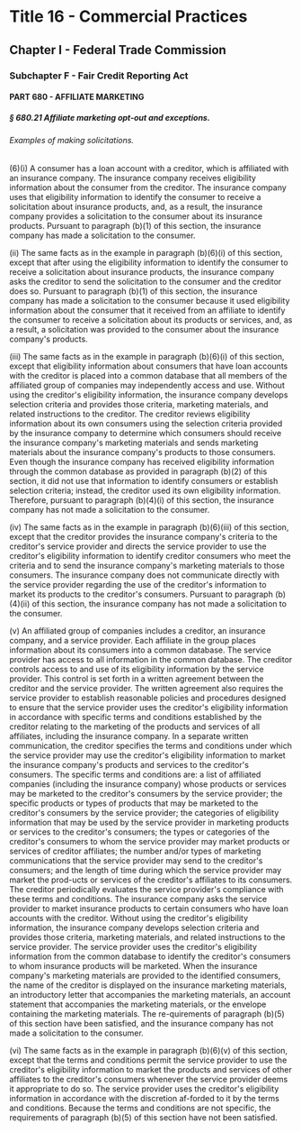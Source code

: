 
# Title 16 - Commercial Practices
## Chapter I - Federal Trade Commission
### Subchapter F - Fair Credit Reporting Act
#### PART 680 - AFFILIATE MARKETING
##### § 680.21 Affiliate marketing opt-out and exceptions.
###### Examples of making solicitations.

(6)(i) A consumer has a loan account with a creditor, which is affiliated with an insurance company. The insurance company receives eligibility information about the consumer from the creditor. The insurance company uses that eligibility information to identify the consumer to receive a solicitation about insurance products, and, as a result, the insurance company provides a solicitation to the consumer about its insurance products. Pursuant to paragraph (b)(1) of this section, the insurance company has made a solicitation to the consumer.

(ii) The same facts as in the example in paragraph (b)(6)(i) of this section, except that after using the eligibility information to identify the consumer to receive a solicitation about insurance products, the insurance company asks the creditor to send the solicitation to the consumer and the creditor does so. Pursuant to paragraph (b)(1) of this section, the insurance company has made a solicitation to the consumer because it used eligibility information about the consumer that it received from an affiliate to identify the consumer to receive a solicitation about its products or services, and, as a result, a solicitation was provided to the consumer about the insurance company's products.

(iii) The same facts as in the example in paragraph (b)(6)(i) of this section, except that eligibility information about consumers that have loan accounts with the creditor is placed into a common database that all members of the affiliated group of companies may independently access and use. Without using the creditor's eligibility information, the insurance company develops selection criteria and provides those criteria, marketing materials, and related instructions to the creditor. The creditor reviews eligibility information about its own consumers using the selection criteria provided by the insurance company to determine which consumers should receive the insurance company's marketing materials and sends marketing materials about the insurance company's products to those consumers. Even though the insurance company has received eligibility information through the common database as provided in paragraph (b)(2) of this section, it did not use that information to identify consumers or establish selection criteria; instead, the creditor used its own eligibility information. Therefore, pursuant to paragraph (b)(4)(i) of this section, the insurance company has not made a solicitation to the consumer.

(iv) The same facts as in the example in paragraph (b)(6)(iii) of this section, except that the creditor provides the insurance company's criteria to the creditor's service provider and directs the service provider to use the creditor's eligibility information to identify creditor consumers who meet the criteria and to send the insurance company's marketing materials to those consumers. The insurance company does not communicate directly with the service provider regarding the use of the creditor's information to market its products to the creditor's consumers. Pursuant to paragraph (b)(4)(ii) of this section, the insurance company has not made a solicitation to the consumer.

(v) An affiliated group of companies includes a creditor, an insurance company, and a service provider. Each affiliate in the group places information about its consumers into a common database. The service provider has access to all information in the common database. The creditor controls access to and use of its eligibility information by the service provider. This control is set forth in a written agreement between the creditor and the service provider. The written agreement also requires the service provider to establish reasonable policies and procedures designed to ensure that the service provider uses the creditor's eligibility information in accordance with specific terms and conditions established by the creditor relating to the marketing of the products and services of all affiliates, including the insurance company. In a separate written communication, the creditor specifies the terms and conditions under which the service provider may use the creditor's eligibility information to market the insurance company's products and services to the creditor's consumers. The specific terms and conditions are: a list of affiliated companies (including the insurance company) whose products or services may be marketed to the creditor's consumers by the service provider; the specific products or types of products that may be marketed to the creditor's consumers by the service provider; the categories of eligibility information that may be used by the service provider in marketing products or services to the creditor's consumers; the types or categories of the creditor's consumers to whom the service provider may market products or services of creditor affiliates; the number and/or types of marketing communications that the service provider may send to the creditor's consumers; and the length of time during which the service provider may market the prod-ucts or services of the creditor's affiliates to its consumers. The creditor periodically evaluates the service provider's compliance with these terms and conditions. The insurance company asks the service provider to market insurance products to certain consumers who have loan accounts with the creditor. Without using the creditor's eligibility information, the insurance company develops selection criteria and provides those criteria, marketing materials, and related instructions to the service provider. The service provider uses the creditor's eligibility information from the common database to identify the creditor's consumers to whom insurance products will be marketed. When the insurance company's marketing materials are provided to the identified consumers, the name of the creditor is displayed on the insurance marketing materials, an introductory letter that accompanies the marketing materials, an account statement that accompanies the marketing materials, or the envelope containing the marketing materials. The re-quirements of paragraph (b)(5) of this section have been satisfied, and the insurance company has not made a solicitation to the consumer.

(vi) The same facts as in the example in paragraph (b)(6)(v) of this section, except that the terms and conditions permit the service provider to use the creditor's eligibility information to market the products and services of other affiliates to the creditor's consumers whenever the service provider deems it appropriate to do so. The service provider uses the creditor's eligibility information in accordance with the discretion af-forded to it by the terms and conditions. Because the terms and conditions are not specific, the requirements of paragraph (b)(5) of this section have not been satisfied.
